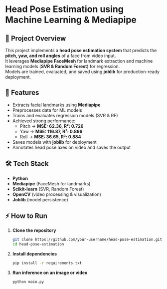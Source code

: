 # Head Pose Estimation using Machine Learning & Mediapipe

## 📌 Project Overview
This project implements a **head pose estimation system** that predicts the **pitch, yaw, and roll angles** of a face from video input.  
It leverages **Mediapipe FaceMesh** for landmark extraction and machine learning models (**SVR & Random Forest**) for regression.  
Models are trained, evaluated, and saved using **joblib** for production-ready deployment.

## 🚀 Features
- Extracts facial landmarks using **Mediapipe**  
- Preprocesses data for ML models  
- Trains and evaluates regression models (SVR & RF)  
- Achieved strong performance:  
  - Pitch → **MSE: 62.36, R²: 0.726**  
  - Yaw → **MSE: 116.87, R²: 0.866**  
  - Roll → **MSE: 36.65, R²: 0.884**  
- Saves models with **joblib** for deployment  
- Annotates head pose axes on video and saves the output  

## 🛠️ Tech Stack
- **Python**  
- **Mediapipe** (FaceMesh for landmarks)  
- **Scikit-learn** (SVR, Random Forest)  
- **OpenCV** (video processing & visualization)  
- **Joblib** (model persistence)  


## ⚡ How to Run
1. **Clone the repository**  
   ```bash
   git clone https://github.com/your-username/head-pose-estimation.git
   cd head-pose-estimation
2. **Install dependencies**
   ```bash
   pip install -r requirements.txt
3. **Run inference on an image or video**
   ```bash
   python main.py
   
